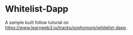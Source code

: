 # Whitelist-Dapp
A sample built follow tutorial on https://www.learnweb3.io/tracks/sophomore/whitelist-dapp .
